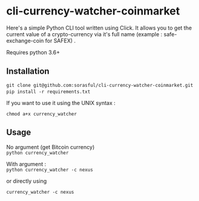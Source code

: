 # cli-currency-watcher-coinmarket
Here's a simple Python CLI tool written using Click. It allows you to get the current value of a crypto-currency via it's full name (example : safe-exchange-coin for SAFEX) . 

Requires python 3.6+

## Installation 

`git clone git@github.com:sorasful/cli-currency-watcher-coinmarket.git`  
`pip install -r requirements.txt`  

If you want to use it using the UNIX syntax :   

`chmod a+x currency_watcher`


## Usage

No argument (get Bitcoin currency)  
`python currency_watcher`

With argument :  
`python currency_watcher -c nexus`

or directly using 

`currency_watcher -c nexus`
